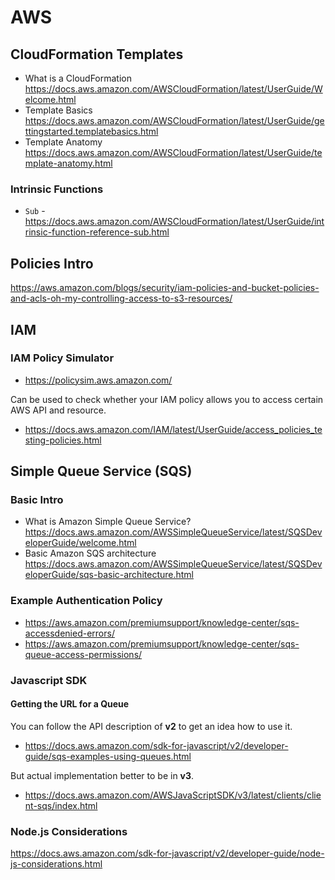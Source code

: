 # AWS

## CloudFormation Templates
- What is a CloudFormation https://docs.aws.amazon.com/AWSCloudFormation/latest/UserGuide/Welcome.html
- Template Basics https://docs.aws.amazon.com/AWSCloudFormation/latest/UserGuide/gettingstarted.templatebasics.html
- Template Anatomy https://docs.aws.amazon.com/AWSCloudFormation/latest/UserGuide/template-anatomy.html


### Intrinsic Functions
- `Sub` - https://docs.aws.amazon.com/AWSCloudFormation/latest/UserGuide/intrinsic-function-reference-sub.html

## Policies Intro
https://aws.amazon.com/blogs/security/iam-policies-and-bucket-policies-and-acls-oh-my-controlling-access-to-s3-resources/

## IAM

### IAM Policy Simulator
- https://policysim.aws.amazon.com/

Can be used to check whether your IAM policy allows you to access certain AWS API and resource.
- https://docs.aws.amazon.com/IAM/latest/UserGuide/access_policies_testing-policies.html

## Simple Queue Service (SQS)

### Basic Intro
- What is Amazon Simple Queue Service? https://docs.aws.amazon.com/AWSSimpleQueueService/latest/SQSDeveloperGuide/welcome.html
- Basic Amazon SQS architecture https://docs.aws.amazon.com/AWSSimpleQueueService/latest/SQSDeveloperGuide/sqs-basic-architecture.html

### Example Authentication Policy
- https://aws.amazon.com/premiumsupport/knowledge-center/sqs-accessdenied-errors/
- https://aws.amazon.com/premiumsupport/knowledge-center/sqs-queue-access-permissions/

### Javascript SDK

#### Getting the URL for a Queue
You can follow the API description of __v2__ to get an idea how to use it.
- https://docs.aws.amazon.com/sdk-for-javascript/v2/developer-guide/sqs-examples-using-queues.html

But actual implementation better to be in __v3__.
- https://docs.aws.amazon.com/AWSJavaScriptSDK/v3/latest/clients/client-sqs/index.html

### Node.js Considerations
https://docs.aws.amazon.com/sdk-for-javascript/v2/developer-guide/node-js-considerations.html
